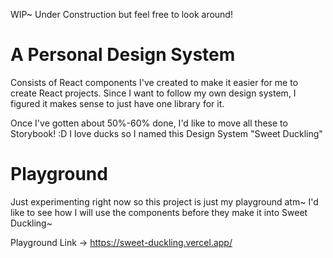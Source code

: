 WIP~ Under Construction but feel free to look around!

# A Personal Design System

Consists of React components I've created to make it easier for me to create React projects. Since I want to follow my own design system, I figured it makes sense to just have one library for it.

Once I've gotten about 50%-60% done, I'd like to move all these to Storybook! :D
I love ducks so I named this Design System "Sweet Duckling"

# Playground

Just experimenting right now so this project is just my playground atm~ I'd like to see how I will use the components before they make it into Sweet Duckling~

Playground Link -> https://sweet-duckling.vercel.app/

